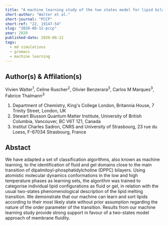 ```yaml
---
title: "A machine learning study of the two states model for lipid bilayer phase transitions"
short-author: "Walter et al."
short-journal: "PCCP"
short-ref: "22, 19147-54"
slug: "2020-08-12-pccp"
year: 2020
published-date: 2020-08-12
tags:
  - md simulations
  - gromacs
  - machine learning
---
```


## Author(s) & Affilation(s)

Vivien Walter<sup>1</sup>, Celine Ruscher<sup>2</sup>, Olivier Benzerara<sup>3</sup>, Carlos M Marques<sup>3</sup>, Fabrice Thalmann<sup>3</sup>

1. Department of Chemistry, King's College London, Britannia House, 7 Trinity Street, London, UK
2. Stewart Blusson Quantum Matter Institute, University of British Columbia, Vancouver, BC V6T 1Z1, Canada
3. Institut Charles Sadron, CNRS and University of Strasbourg, 23 rue du Loess, F-67034 Strasbourg, France

## Abstact

We have adapted a set of classification algorithms, also known as machine learning, to the identification of fluid and gel domains close to the main transition of dipalmitoyl-phosphatidylcholine (DPPC) bilayers. Using atomistic molecular dynamics conformations in the low and high temperature phases as learning sets, the algorithm was trained to categorise individual lipid configurations as fluid or gel, in relation with the usual two-states phenomenological description of the lipid melting transition. We demonstrate that our machine can learn and sort lipids according to their most likely state without prior assumption regarding the nature of the order parameter of the transition. Results from our machine learning study provide strong support in favour of a two-states model approach of membrane fluidity.
